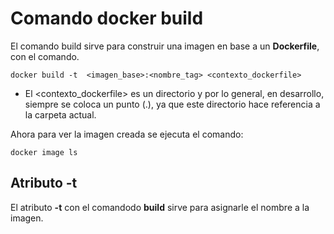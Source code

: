 # Comando docker build

El comando build sirve para construir una imagen en base a un **Dockerfile**, con el comando.

    docker build -t  <imagen_base>:<nombre_tag> <contexto_dockerfile>

- El <contexto_dockerfile> es un directorio y por lo general, en desarrollo, siempre se coloca un punto (.), ya que este directorio hace referencia a la carpeta actual.

Ahora para ver la imagen creada se ejecuta el comando:

    docker image ls

## Atributo -t

El atributo **-t** con el comandodo **build** sirve para asignarle el nombre a la imagen.

